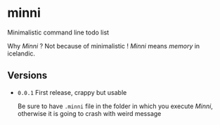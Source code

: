 minni
=====

Minimalistic command line todo list

Why *Minni* ? Not because of minimalistic ! *Minni* means *memory* in icelandic.


Versions
--------

* 	`0.0.1` First release, crappy but usable
	
	Be sure to have `.minni` file in the folder in which you execute *Minni*, otherwise it is going to crash with weird message

